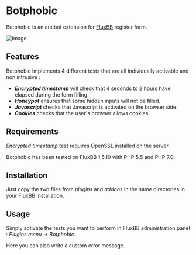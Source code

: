 Botphobic
==========

Botphobic is an antibot extension for [FluxBB](https://github.com/fluxbb/fluxbb) register form.

![image](https://www.crachecode.net/botphobic/screenshot.png)

## Features

Botphobic implements 4 different tests that are all individually activable and non intrusive :

* **_Encrypted timestamp_** will check that 4 seconds to 2 hours have elapsed during the form filling.
* **_Honeypot_** ensures that some hidden inputs will not be filled.
* **_Javascript_** checks that Javascript is activated on the browser side.
* **_Cookies_** checks that the user's browser allows cookies.

## Requirements

_Encrypted timestamp_ test requires OpenSSL installed on the server.

Botphobic has been tested on FluxBB 1.5.10 with PHP 5.5 and PHP 7.0.

## Installation

Just copy the two files from _plugins_ and _addons_ in the same directories in your FluxBB installation.

## Usage

Simply activate the tests you want to perform in FluxBB administration panel : _Plugins menu_ -> _Botphobic_.

Here you can also write a custom error message.
